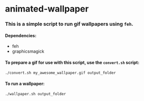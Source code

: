 # animated-wallpaper
### This is a simple script to run gif wallpapers using `feh`.

#### Dependencies:
- feh
- graphicsmagick

#### To prepare a gif for use with this script, use the `convert.sh` script:
```bash
./convert.sh my_awesome_wallpaper.gif output_folder
```

#### To run a wallpaper:
```bash
./wallpaper.sh output_folder
```